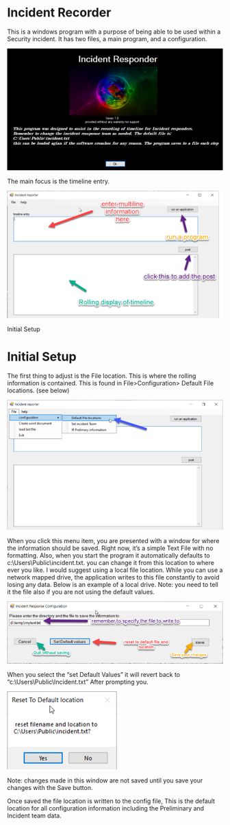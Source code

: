 # Incident Recorder

This is a windows program with a purpose of being able to be used within a
Security incident. It has two files, a main program, and a configuration.

![](media/83131cc20b166f2950ca52a845363169.png)

The main focus is the timeline entry.

![](media/6e39106fb77e04ea4e966e98ef0edbd1.png)

Initial Setup

# Initial Setup

The first thing to adjust is the File location. This is where the rolling
information is contained. This is found in File\>Configuration\> Default File
locations. (see below)

![](media/4b2cc1ce1974533f4ebc3d4dd2daf3cd.png)

When you click this menu item, you are presented with a window for where the
information should be saved. Right now, it’s a simple Text File with no
formatting. Also, when you start the program it automatically defaults to
c:\\Users\\Public\\incident.txt. you can change it from this location to where
ever you like. I would suggest using a local file location. While you can use a
network mapped drive, the application writes to this file constantly to avoid
losing any data. Below is an example of a local drive. Note: you need to tell it
the file also if you are not using the default values.

![](media/18324884c472213c5caac9f456cbb7ba.png)

When you select the “set Default Values” it will revert back to
“c:\\Users\\Public\\Incident.txt” After prompting you.

![](media/ce5ae06ecc42b30d85220a414b94258d.png)

Note: changes made in this window are not saved until you save your changes with
the Save button.

Once saved the file location is written to the config file, This is the default
location for all configuration information including the Preliminary and
Incident team data.
